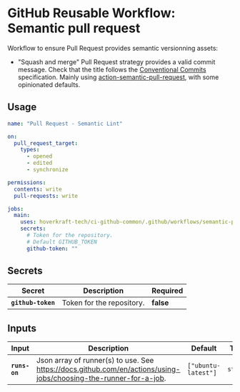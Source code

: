 <!-- start branding -->
<!-- end branding -->
<!-- start title -->

# GitHub Reusable Workflow: Semantic pull request

<!-- end title -->
<!-- start badges -->
<!-- end badges -->
<!-- start description -->

Workflow to ensure Pull Request provides semantic versionning assets:

- "Squash and merge" Pull Request strategy provides a valid commit message.
  Check that the title follows the [Conventional Commits](https://www.conventionalcommits.org/en/v1.0.0/) specification.
  Mainly using [action-semantic-pull-request](https://github.com/amannn/action-semantic-pull-request#installation), with some opinionated defaults.

<!-- end description -->
<!-- start contents -->
<!-- end contents -->

## Usage

<!-- start usage -->

```yaml
name: "Pull Request - Semantic Lint"

on:
  pull_request_target:
    types:
      - opened
      - edited
      - synchronize

permissions:
  contents: write
  pull-requests: write

jobs:
  main:
    uses: hoverkraft-tech/ci-github-common/.github/workflows/semantic-pull-request.yml@0.23.0
    secrets:
      # Token for the repository.
      # Default GITHUB_TOKEN
      github-token: ""
```

<!-- end usage -->

## Secrets

<!-- start secrets -->

| **Secret**                    | **Description**           | **Required** |
| ----------------------------- | ------------------------- | ------------ |
| **<code>github-token</code>** | Token for the repository. | **false**    |

<!-- end secrets -->
<!-- start inputs -->

## Inputs

<!-- start inputs -->

| **Input**                | **Description**                                                                                                    | **Default**                   | **Type** | **Required** |
| ------------------------ | ------------------------------------------------------------------------------------------------------------------ | ----------------------------- | -------- | ------------ |
| **<code>runs-on</code>** | Json array of runner(s) to use. See <https://docs.github.com/en/actions/using-jobs/choosing-the-runner-for-a-job>. | <code>["ubuntu-latest"]<code> | `string` | **false**    |

<!-- end inputs -->

<!-- end inputs -->

<!-- start outputs -->
<!-- end outputs -->
<!-- start [.github/ghadocs/examples/] -->
<!-- end [.github/ghadocs/examples/] -->
